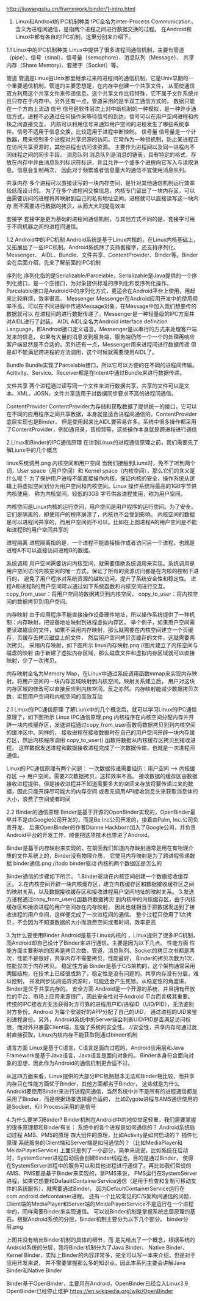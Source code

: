 http://liuwangshu.cn/framework/binder/1-intro.html

1. Linux和Android的IPC机制种类
IPC全名为inter-Process Communication，含义为进程间通信，是指两个进程之间进行数据交换的过程。
在Android和Linux中都有各自的IPC机制，这里分别来介绍下。

1.1 Linux中的IPC机制种类
Linux中提供了很多进程间通信机制，主要有管道（pipe）、信号（sinal）、信号量（semophore）、消息队列（Message）、
共享内存（Share Memory)、套接字（Socket）等。

管道
管道是Linux由Unix那里继承过来的进程间的通信机制，它是Unix早期的一个重要通信机制。管道的主要思想是，在内存中创建一个共享文件，
从而使通信双方利用这个共享文件来传递信息。这个共享文件比较特殊，它不属于文件系统并且只存在于内存中。另外还有一点，管道采用的是半双工通信方式的，
数据只能在一个方向上流动
信号
信号是软件层次上对中断机制的一种模拟，是一种异步通信方式，进程不必通过任何操作来等待信号的到达。信号可以在用户空间进程和内核之间直接交互，
内核可以利用信号来通知用户空间的进程发生了哪些系统事件。信号不适用于信息交换，比较适用于进程中断控制。
信号量
信号量是一个计数器，用来控制多个进程对共享资源的访问。它常作为一种锁机制，防止某进程正在访问共享资源时，其他进程也访问该资源。
主要作为进程间以及同一进程内不同线程之间的同步手段。
消息队列
消息队列是消息的链表，具有特定的格式，存放在内存中并由消息队列标识符标识，并且允许一个或多个进程向它写入与读取消息。信息会复制两次，
因此对于频繁或者信息量大的通信不宜使用消息队列。

共享内存
多个进程可以直接读写的一块内存空间，是针对其他通信机制运行效率较低而设计的。
为了在多个进程间交换信息，内核专门留出了一块内存区，可以由需要访问的进程将其映射到自己的私有地址空间。进程就可以直接读写这一块内存
而不需要进行数据的拷贝，从而大大的提高效率

套接字
套接字是更为基础的进程间通信机制，与其他方式不同的是，套接字可用于不同机器之间的进程间通信。


1.2 Android中的IPC机制
Android系统是基于Linux内核的，在Linux内核基础上，又拓展出了一些IPC机制。Android系统除了支持套接字，还支持序列化、Messenger、
AIDL、Bundle、文件共享、ContentProvider、Binder等。Binder会在后面介绍，先来了解前面的IPC机制

序列化
序列化指的是Serializable/Parcelable，Serializable是Java提供的一个序列化接口，是一个空接口，为对象提供标准的序列化和反序列化操作。
Parcelable接口是Android中的序列化方式，更适合在Android平台上使用，用起来比较麻烦，效率很高。
Messenger
Messenger在Android应用开发中的使用频率不高，可以在不同进程中传递Message对象，在Message中加入我们想要传的数据就可以
在进程间的进行数据传递了。Messenger是一种轻量级的IPC方案并对AIDL进行了封装。
AIDL
AIDL全名为Android interface definition Language，即Android接口定义语言。Messenger是以串行的方式来处理客户端发来的信息，
如果有大量的消息发到服务端，服务端仍然一个一个的处理再响应客户端显然是不合适的。另外还有一点，Messenger用来进程间进行数据传递
但是却不能满足跨进程的方法调用，这个时候就需要使用AIDL了。

Bundle
Bundle实现了Parcelable接口，所以它可以方便的在不同的进程间传输。Acitivity、Service、Receiver都是在Intent中通过Bundle来进行数据传递。

文件共享
两个进程通过读写同一个文件来进行数据共享，共享的文件可以是文本、XML、JOSN。文件共享适用于对数据同步要求不高的进程间通信。

ContentProvider
ContentProvider为存储和获取数据了提供统一的接口，它可以在不同的应用程序之间共享数据，本身就是适合进程间通信的。ContentProvider底层实现也是Binder，
但是使用起来比AIDL要容易许多。系统中很多操作都采用了ContentProvider，例如通讯录，音视频等，这些操作本身就是跨进程进行通信

2.Linux和Binder的IPC通信原理
在讲到Linux的进程通信原理之前，我们需要先了解Liunx中的几个概念

linux系统调用.png
内核空间和用户空间
当我们接触到Liunx时，免不了听到两个词，User space（用户空间）和 Kernel space（内核空间），那么它们的含义是什么呢？
为了保护用户进程不能直接操作内核，保证内核的安全，操作系统从逻辑上将虚拟空间划分为用户空间和内核空间。Linux 操作系统将最高的1GB字节供内核使用，
称为内核空间，较低的3GB 字节供各进程使用，称为用户空间。

内核空间是Linux内核的运行空间，用户空间是用户程序的运行空间。为了安全，它们是隔离的，即使用户的程序崩溃了，内核也不会受到影响。
内核空间的数据是可以进程间共享的，而用户空间则不可以。比如在上图进程A的用户空间是不能和进程B的用户空间共享的

进程隔离
进程隔离指的是，一个进程不能直接操作或者访问另一个进程。也就是进程A不可以直接访问进程B的数据。

系统调用
用户空间需要访问内核空间，就需要借助系统调用来实现。系统调用是用户空间访问内核空间的唯一方式，保证了所有的资源访问都是在内核的控制下进行的，
避免了用户程序对系统资源的越权访问，提升了系统安全性和稳定性。
进程A和进程B的用户空间可以通过如下系统函数和内核空间进行交互。
copy_from_user：将用户空间的数据拷贝到内核空间。
copy_to_user：将内核空间的数据拷贝到用户空间。

内存映射
由于应用程序不能直接操作设备硬件地址，所以操作系统提供了一种机制：内存映射，把设备地址映射到进程虚拟内存区。
举个例子，如果用户空间需要读取磁盘的文件，如果不采用内存映射，那么就需要在内核空间建立一个页缓存，页缓存去拷贝磁盘上的文件，
然后用户空间拷贝页缓存的文件，这就需要两次拷贝。 采用内存映射，如下图所示
linux内存映射.png
//图片建立了内核空间与磁盘的映射
由于新建了虚拟内存区域，那么磁盘文件和虚拟内存区域就可以直接映射，少了一次拷贝。

内存映射全名为Memory Map，在Linux中通过系统调用函数mmap来实现内存映射。将用户空间的一块内存区域映射到内核空间。映射关系建立后，
用户对这块内存区域的修改可以直接反应到内核空间，反之亦然。内存映射能减少数据拷贝次数，实现用户空间和内核空间的高效互动


2.1 Linux的IPC通信原理
了解Liunx中的几个概念后，就可以学习Linux的IPC通信原理了，如下图所示
Linux IPC通信原理.png
内核程序在内核空间分配内存并开辟一块内核缓存区，发送进程通过copy_from_user函数将数据拷贝到到内核空间的缓冲区中。同样的，
接收进程在接收数据时在自己的用户空间开辟一块内存缓存区，然后内核程序调用 copy_to_user() 函数将数据从内核缓存区拷贝到接收进程。
这样数据发送进程和数据接收进程完成了一次数据传输，也就是一次进程间通信。

Linux的IPC通信原理有两个问题：
一次数据传递需要经历：用户空间 –> 内核缓存区 –> 用户空间，需要2次数据拷贝，这样效率不高。
接收数据的缓存区由数据接收进程提供，但是接收进程并不知道需要多大的空间来存放将要传递过来的数据，因此只能开辟尽可能大的内存空间
    或者先调用API接收消息头来获取消息体的大小，浪费了空间或者时间


2.2 Binder的通信原理
Binder是基于开源的OpenBinder实现的，OpenBinder最早并不是由Google公司开发的，而是Be Inc公司开发的，接着由Palm, Inc.公司负责开发。
后来OpenBinder的作者Dianne Hackborn加入了Google公司，并负责Android平台的开发工作，顺便把这项技术也带进了Android。

Binder是基于内存映射来实现的，在前面我们知道内存映射通常是用在有物理介质的文件系统上的，Binder没有物理介质，
  它使用内存映射是为了跨进程传递数据
binder通信.png
//todo binder驱动 内核的两个数据区是怎么的

Binder通信的步骤如下所示。
1.Binder驱动在内核空间创建一个数据接收缓存区。
2.在内核空间开辟一块内核缓存区，建立内核缓存区和数据接收缓存区之间的映射关系，以及数据接收缓存区和接收进程用户空间地址的映射关系。
3.发送方进程通过copy_from_user()函数将数据拷贝 到内核中的内核缓存区，由于内核缓存区和接收进程的用户空间存在内存映射，
   因此也就相当于把数据发送到了接收进程的用户空间，这样便完成了一次进程间的通信。
整个过程只使用了1次拷贝，不会因为不知道数据的大小而浪费空间或者时间，效率更高



3.为什么要使用Binder
Android是基于Linux内核的 ，Linux提供了很多IPC机制，而Android却自己设计了Binder来进行通信，主要是因为以下几点。
性能方面
性能方面主要影响的因素是拷贝次数，管道、消息队列、Socket的拷贝次书都是两次，性能不是很好，共享内存不需要拷贝，性能最好，
  Binder的拷贝次数为1次，性能仅次于内存拷贝。
稳定性方面
Binder是基于C/S架构的，这个架构通常采用两层结构，在技术上已经很成熟了，稳定性是没有问题的。共享内存没有分层，难以控制，
  并发同步访问临界资源时，可能还会产生死锁。从稳定性的角度讲，Binder是优于共享内存的。
安全方面
Android是一个开源的系统，并且拥有开放性的平台，市场上应用来源很广，因此安全性对于Android 平台而言极其重要。
传统的IPC接收方无法获得对方可靠的进程用户ID/进程ID（UID/PID），无法鉴别对方身份。Android 为每个安装好的APP分配了自己的UID，
 通过进程的UID来鉴别进程身份。另外，Android系统中的Server端会判断UID/PID是否满足访问权限，而对外只暴露Client端，加强了系统的安全性。
//安全性，共享内存可通过反射直接获取，Linux内核内存不能获取则通过binder机制

语言方面
Linux是基于C语言，C语言是面向过程的，Android应用层和Java Framework是基于Java语言，Java语言是面向对象的。
  Binder本身符合面向对象的思想，因此作为Android的通信机制更合适不过。

从这四方面来看，Linux提供的大部分IPC机制根本无法和Binder相比较，而共享内存只在性能方面优于Binder，其他方面都劣于Binder，
这些就是为什么Android要使用Binder来进行进程间通信，当然系统中并不是所有的进程通信都是采用了Binder，而是根据场景选择最合适的，
比如Zygote进程与AMS通信使用的是Socket，Kill Process采用的是信号


4.为什么要学习Binder?
Binder机制在Android中的地位举足轻重，我们需要掌握的很多原理都和Binder有关：
系统中的各个进程是如何通信的？
Android系统启动过程
AMS、PMS的原理
四大组件的原理，比如Activity是如何启动的？
插件化原理
系统服务的Client端和Server端是如何通信的？（比如MediaPlayer和MeidaPlayerService)
上面只是列了一小部分，简单来说说，比如系统在启动时，SystemServer进程启动后会创建Binder线程池，目的是通过Binder，
使得在SystemServer进程中的服务可以和其他进程进行通信了。再比如我们常说的AMS、PMS都是基于Binder来实现的，拿PMS来说，
PMS运行在SystemServer进程，如果它想要和DefaultContainerService通信（是用于检查和复制可移动文件的系统服务），就需要通过Binder，
因为DefaultContainerService运行在com.android.defcontainer进程。
还有一个比较常见的C/S架构间通信的问题，Client端的MediaPlayer和Server端的MeidaPlayerService不是运行在一个进程中的，同样需要Binder来实现通信。
可以说Binder机制是掌握系统底层原理的基石。根据Android系统的分层，Binder机制主要分为以下几个部分。
binder分层.png

上图并没有给出Binder机制的具体的细节，而
是先给出了一个概念，根据系统的Android系统的分层，我将Binder机制分为了Java Binder、
Native Binder、Kernel Binder，实际上Binder的内容非常多，完全可以写一本来介绍，但是对于应用开发来说，
并不需要掌握那么多的知识点，因此本系列主要会讲解Java Binder和Native Binder




Binder基于OpenBinder，主要用在Android，OpenBinder已经合入Linux3.9   OpenBinder已经停止维护
https://en.wikipedia.org/wiki/OpenBinder